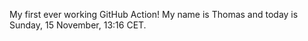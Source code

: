 My first ever working GitHub Action!
My name is Thomas and today is Sunday, 15 November, 13:16 CET. 
